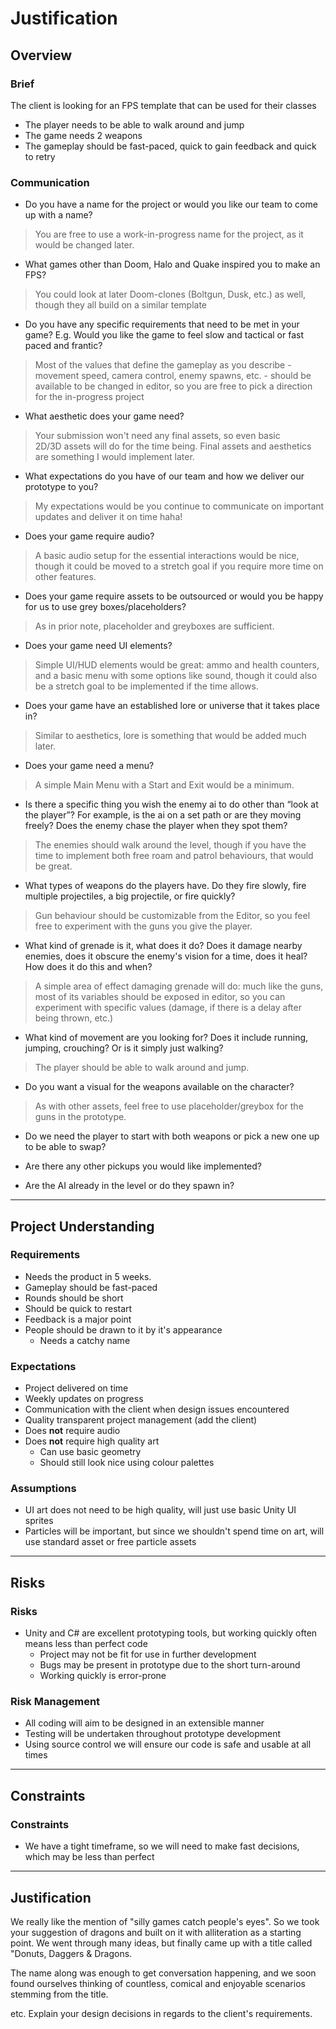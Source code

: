 # Justification
[//]: # (This section is an example of justifying your design and development decisions.)

## Overview

### Brief
[//]: # (What was the client's brief?)
The client is looking for an FPS template that can be used for their classes
* The player needs to be able to walk around and jump
* The game needs 2 weapons 
* The gameplay should be fast-paced, quick to gain feedback and quick to retry

### Communication
* Do you have a name for the project or would you like our team to come up with a name?
> You are free to use a work-in-progress name for the project, as it would be changed later.

* What games other than Doom, Halo and Quake inspired you to make an FPS?
> You could look at later Doom-clones (Boltgun, Dusk, etc.) as well, though they all build on a similar template

* Do you have any specific requirements that need to be met in your game? E.g. Would you like the game to feel slow and tactical or fast paced and frantic?
> Most of the values that define the gameplay as you describe - movement speed, camera control, enemy spawns, etc. - should be available to be changed in editor, so you are free to pick a direction for the in-progress project

* What aesthetic does your game need?
> Your submission won't need any final assets, so even basic 2D/3D assets will do for the time being. Final assets and aesthetics are something I would implement later.

* What expectations do you have of our team and how we deliver our prototype to you?
> My expectations would be you continue to communicate on important updates and deliver it on time haha!

* Does your game require audio?
> A basic audio setup for the essential interactions would be nice, though it could be moved to a stretch goal if you require more time on other features.

* Does your game require assets to be outsourced or would you be happy for us to use grey boxes/placeholders?
> As in prior note, placeholder and greyboxes are sufficient.

* Does your game need UI elements? 
> Simple UI/HUD elements would be great: ammo and health counters, and a basic menu with some options like sound, though it could also be a stretch goal to be implemented if the time allows.

* Does your game have an established lore or universe that it takes place in?
> Similar to aesthetics, lore is something that would be added much later.

* Does your game need a menu?
> A simple Main Menu with a Start and Exit would be a minimum.

* Is there a specific thing you wish the enemy ai to do other than “look at the player”? For example, is the ai on a set path or are they moving freely? Does the enemy chase the player when they spot them?
> The enemies should walk around the level, though if you have the time to implement both free roam and patrol behaviours, that would be great.

* What types of weapons do the players have. Do they fire slowly, fire multiple projectiles, a big projectile, or fire quickly?
> Gun behaviour should be customizable from the Editor, so you feel free to experiment with the guns you give the player.

* What kind of grenade is it, what does it do? Does it damage nearby enemies, does it obscure the enemy's vision for a time, does it heal? How does it do this and when?
> A simple area of effect damaging grenade will do: much like the guns, most of its variables should be exposed in editor, so you can experiment with specific values (damage, if there is a delay after being thrown, etc.)

* What kind of movement are you looking for? Does it include running, jumping, crouching? Or is it simply just walking?
> The player should be able to walk around and jump.

* Do you want a visual for the weapons available on the character?
> As with other assets, feel free to use placeholder/greybox for the guns in the prototype.

* Do we need the player to start with both weapons or pick a new one up to be able to swap?
>

* Are there any other pickups you would like implemented?
>

* Are the AI already in the level or do they spawn in?
>

---

## Project Understanding

### Requirements
[//]: # (What are the requirements of the finished project?)
* Needs the product in 5 weeks.
* Gameplay should be fast-paced
* Rounds should be short
* Should be quick to restart
* Feedback is a major point
* People should be drawn to it by it's appearance
    * Needs a catchy name

### Expectations
[//]: # (What are the client's expectations?)
* Project delivered on time
* Weekly updates on progress
* Communication with the client when design issues encountered
* Quality transparent project management (add the client)
* Does **not** require audio
* Does **not** require high quality art
    * Can use basic geometry
    * Should still look nice using colour palettes

### Assumptions
[//]: # (What are you assuming based on client responses)
* UI art does not need to be high quality, will just use basic Unity UI sprites
* Particles will be important, but since we shouldn't spend time on art, will use standard asset or free particle assets

---
## Risks

### Risks
[//]: # (What are the risks of this project)
* Unity and C# are excellent prototyping tools, but working quickly often means less than perfect code
    * Project may not be fit for use in further development
    * Bugs may be present in prototype due to the short turn-around
    * Working quickly is error-prone

### Risk Management
[//]: # (How are you managing the mentioned risks)
* All coding will aim to be designed in an extensible manner
* Testing will be undertaken throughout prototype development
* Using source control we will ensure our code is safe and usable at all times

---

## Constraints

### Constraints
[//]: # (What are the constraints of this project)
* We have a tight timeframe, so we will need to make fast decisions, which may be less than perfect

---

## Justification
We really like the mention of "silly games catch people's eyes". So we took your suggestion of dragons and built on it with alliteration as a starting point. We went through many ideas, but finally came up with a title called "Donuts, Daggers & Dragons.

The name along was enough to get conversation happening, and we soon found ourselves thinking of countless, comical and enjoyable scenarios stemming from the title.

etc. Explain your design decisions in regards to the client's requirements.
